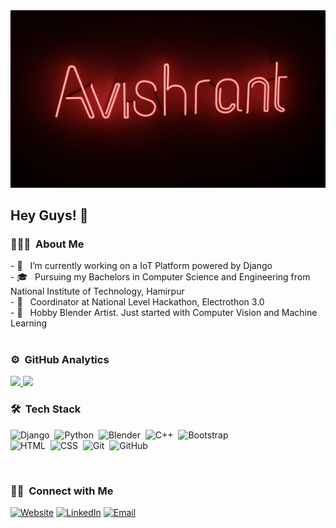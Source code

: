 <img src="untitled.jpeg">
<h2>Hey Guys! 👋</h2>
<h3> 👨🏻‍💻 &nbsp;About Me </h3>
- 🔭 &nbsp; I’m currently working on a IoT Platform powered by Django<br>
- 🎓 &nbsp; Pursuing my Bachelors in Computer Science and Engineering from National Institute of Technology, Hamirpur<br>
- 💼 &nbsp; Coordinator at National Level Hackathon, Electrothon 3.0<br>
- 🌱 &nbsp; Hobby Blender Artist. Just started with Computer Vision and Machine Learning<br>

<br>

### ⚙️ &nbsp;GitHub Analytics

<a href="https://github.com/avishrantssh">
  <img height="180em" src="https://github-readme-stats.vercel.app/api?username=AvishrantsSh&theme=dracula&include_all_commits=true&count_private=true&show_icons=true" />
  <img height="180em" src="https://github-readme-stats.vercel.app/api/top-langs/?username=AvishrantsSh&theme=dracula&layout=compact&count_private=false" />
</a>

<br>

### 🛠 &nbsp;Tech Stack

![Django](https://img.shields.io/badge/django%20-%23092E20.svg?&style=for-the-badge&logo=django&logoColor=white)&nbsp;
![Python](https://img.shields.io/badge/python%20-%2314354C.svg?&style=for-the-badge&logo=python&logoColor=white)&nbsp;
![Blender](https://img.shields.io/badge/blender%20-%23F5792A.svg?&style=for-the-badge&logo=blender&logoColor=white)&nbsp;
![C++](https://img.shields.io/badge/c++%20-%2300599C.svg?&style=for-the-badge&logo=c%2B%2B&ogoColor=white)&nbsp;
![Bootstrap](https://img.shields.io/badge/-Bootstrap-05122A?&style=for-the-badge&logo=bootstrap&logoColor=563D7C)\
![HTML](https://img.shields.io/badge/html5%20-%23E34F26.svg?&style=for-the-badge&logo=html5&logoColor=white)&nbsp;
![CSS](https://img.shields.io/badge/css3%20-%231572B6.svg?&style=for-the-badge&logo=css3&logoColor=white)&nbsp;
![Git](https://img.shields.io/badge/git%20-%23F05033.svg?&style=for-the-badge&logo=git&logoColor=white)&nbsp;
![GitHub](https://img.shields.io/badge/github%20-%23121011.svg?&style=for-the-badge&logo=github&logoColor=white)&nbsp;


<br>
<h3>🤝🏻 &nbsp;Connect with Me </h3>
<p>
<a href="https://avishrantssh.github.io/"><img alt="Website" src="https://img.shields.io/badge/Website-https://avishrantssh.github.io-blue?&style=for-the-badge-square&logo=google-chrome"></a>
<a href="https://www.linkedin.com/in/avishrant-sharma-1158591a2/"><img alt="LinkedIn" src="https://img.shields.io/badge/LinkedIn-blue?&style=for-the-badge-square&logo=linkedin"></a>
<a href="mailto:avishrants@gmail.com"><img alt="Email" src="https://img.shields.io/badge/Email-avishrants@gmail.com-blue?&style=for-the-badge-square&logo=gmail"></a>
</p>
